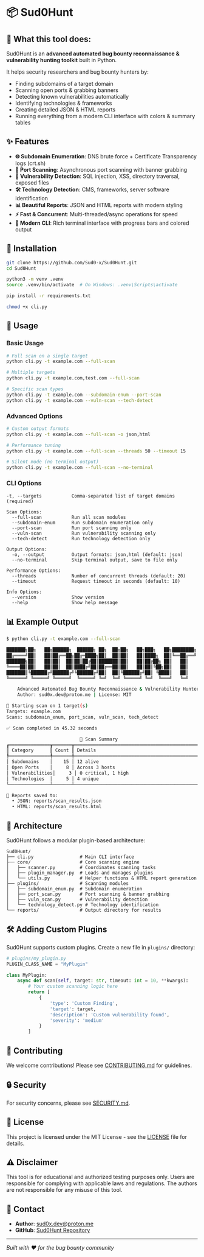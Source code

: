 # 📦 Sud0Hunt

## 🧠 What this tool does:
Sud0Hunt is an **advanced automated bug bounty reconnaissance & vulnerability hunting toolkit** built in Python.

It helps security researchers and bug bounty hunters by:
- Finding subdomains of a target domain
- Scanning open ports & grabbing banners
- Detecting known vulnerabilities automatically
- Identifying technologies & frameworks
- Creating detailed JSON & HTML reports
- Running everything from a modern CLI interface with colors & summary tables

## ✨ Features

- **🌐 Subdomain Enumeration**: DNS brute force + Certificate Transparency logs (crt.sh)
- **🔌 Port Scanning**: Asynchronous port scanning with banner grabbing
- **🚨 Vulnerability Detection**: SQL injection, XSS, directory traversal, exposed files
- **🛠️ Technology Detection**: CMS, frameworks, server software identification
- **📊 Beautiful Reports**: JSON and HTML reports with modern styling
- **⚡ Fast & Concurrent**: Multi-threaded/async operations for speed
- **🎨 Modern CLI**: Rich terminal interface with progress bars and colored output

## 🚀 Installation

```bash
git clone https://github.com/Sud0-x/Sud0Hunt.git
cd Sud0Hunt

python3 -m venv .venv
source .venv/bin/activate  # On Windows: .venv\Scripts\activate

pip install -r requirements.txt

chmod +x cli.py
```

## 🎯 Usage

### Basic Usage
```bash
# Full scan on a single target
python cli.py -t example.com --full-scan

# Multiple targets
python cli.py -t example.com,test.com --full-scan

# Specific scan types
python cli.py -t example.com --subdomain-enum --port-scan
python cli.py -t example.com --vuln-scan --tech-detect
```

### Advanced Options
```bash
# Custom output formats
python cli.py -t example.com --full-scan -o json,html

# Performance tuning
python cli.py -t example.com --full-scan --threads 50 --timeout 15

# Silent mode (no terminal output)
python cli.py -t example.com --full-scan --no-terminal
```

### CLI Options

```
-t, --targets           Comma-separated list of target domains (required)

Scan Options:
  --full-scan           Run all scan modules
  --subdomain-enum      Run subdomain enumeration only
  --port-scan           Run port scanning only  
  --vuln-scan           Run vulnerability scanning only
  --tech-detect         Run technology detection only

Output Options:
  -o, --output          Output formats: json,html (default: json)
  --no-terminal         Skip terminal output, save to file only

Performance Options:
  --threads             Number of concurrent threads (default: 20)
  --timeout             Request timeout in seconds (default: 10)

Info Options:
  --version             Show version
  --help                Show help message
```

## 📊 Example Output

```bash
$ python cli.py -t example.com --full-scan

███████╗██╗   ██╗██████╗  ██████╗ ██╗  ██╗██╗   ██╗███╗   ██╗████████╗
██╔════╝██║   ██║██╔══██╗██╔═████╗██║  ██║██║   ██║████╗  ██║╚══██╔══╝
███████╗██║   ██║██║  ██║██║██╔██║███████║██║   ██║██╔██╗ ██║   ██║   
╚════██║██║   ██║██║  ██║████╔╝██║██╔══██║██║   ██║██║╚██╗██║   ██║   
███████║╚██████╔╝██████╔╝╚██████╔╝██║  ██║╚██████╔╝██║ ╚████║   ██║   
╚══════╝ ╚═════╝ ╚═════╝  ╚═════╝ ╚═╝  ╚═╝ ╚═════╝ ╚═╝  ╚═══╝   ╚═╝   

    Advanced Automated Bug Bounty Reconnaissance & Vulnerability Hunter
    Author: sud0x.dev@proton.me | License: MIT

🎯 Starting scan on 1 target(s)
Targets: example.com
Scans: subdomain_enum, port_scan, vuln_scan, tech_detect

✅ Scan completed in 45.32 seconds

                           🎯 Scan Summary
┏━━━━━━━━━━━━━━━┳━━━━━━━┳━━━━━━━━━━━━━━━━━━━━━━━━━━━━━━━━━━━━━━━━━━━━━━━━━━━━━┓
║ Category      ║ Count ║ Details                                         ║
┡━━━━━━━━━━━━━━━╇━━━━━━━╇━━━━━━━━━━━━━━━━━━━━━━━━━━━━━━━━━━━━━━━━━━━━━━━━━━━━━┩
│ Subdomains    │    15 │ 12 alive                                       │
│ Open Ports    │     8 │ Across 3 hosts                                 │
│ Vulnerabilities│     3 │ 0 critical, 1 high                            │
│ Technologies  │     5 │ 4 unique                                        │
└───────────────┴───────┴─────────────────────────────────────────────────────┘

📄 Reports saved to:
  • JSON: reports/scan_results.json
  • HTML: reports/scan_results.html
```

## 🔧 Architecture

Sud0Hunt follows a modular plugin-based architecture:

```
Sud0Hunt/
├── cli.py                 # Main CLI interface
├── core/                  # Core scanning engine
│   ├── scanner.py         # Coordinates scanning tasks
│   ├── plugin_manager.py  # Loads and manages plugins
│   └── utils.py           # Helper functions & HTML report generation
├── plugins/               # Scanning modules
│   ├── subdomain_enum.py  # Subdomain enumeration
│   ├── port_scan.py       # Port scanning & banner grabbing
│   ├── vuln_scan.py       # Vulnerability detection
│   └── technology_detect.py # Technology identification
└── reports/               # Output directory for results
```

## 🛠️ Adding Custom Plugins

Sud0Hunt supports custom plugins. Create a new file in `plugins/` directory:

```python
# plugins/my_plugin.py
PLUGIN_CLASS_NAME = "MyPlugin"

class MyPlugin:
    async def scan(self, target: str, timeout: int = 10, **kwargs):
        # Your custom scanning logic here
        return [
            {
                'type': 'Custom Finding',
                'target': target,
                'description': 'Custom vulnerability found',
                'severity': 'medium'
            }
        ]
```

## 🤝 Contributing

We welcome contributions! Please see [CONTRIBUTING.md](CONTRIBUTING.md) for guidelines.

## 🔒 Security

For security concerns, please see [SECURITY.md](SECURITY.md).

## 📄 License

This project is licensed under the MIT License - see the [LICENSE](LICENSE) file for details.

## ⚠️ Disclaimer

This tool is for educational and authorized testing purposes only. Users are responsible for complying with applicable laws and regulations. The authors are not responsible for any misuse of this tool.

## 📧 Contact

- **Author**: sud0x.dev@proton.me
- **GitHub**: [Sud0Hunt Repository](https://github.com/Sud0-x/Sud0Hunt)

---

*Built with ❤️ for the bug bounty community*
